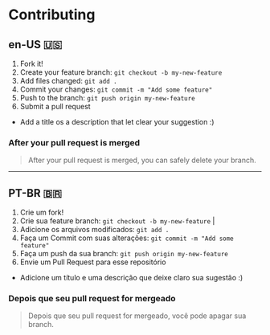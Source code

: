 # Contributing

## en-US 🇺🇸

1. Fork it!
2. Create your feature branch: `git checkout -b my-new-feature`
3. Add files changed:  `git add .`
4. Commit your changes: `git commit -m "Add some feature"`
5. Push to the branch: `git push origin my-new-feature`
6. Submit a pull request

- Add a title os a description that let clear your suggestion :)

### After your pull request is merged

> After your pull request is merged, you can safely delete your branch.

------------------------------------------

## PT-BR 🇧🇷

1. Crie um fork!
2. Crie sua feature branch: `git checkout -b my-new-feature` |
3. Adicione os arquivos modificados:  `git add .`
4. Faça um Commit com suas alterações: `git commit -m "Add some feature"`
5. Faça um push da sua branch: `git push origin my-new-feature`
6. Envie um Pull Request para esse repositório

- Adicione um título e uma descrição que deixe claro sua sugestão :)

### Depois que seu pull request for mergeado

> Depois que seu pull request for mergeado, você pode apagar sua branch.
